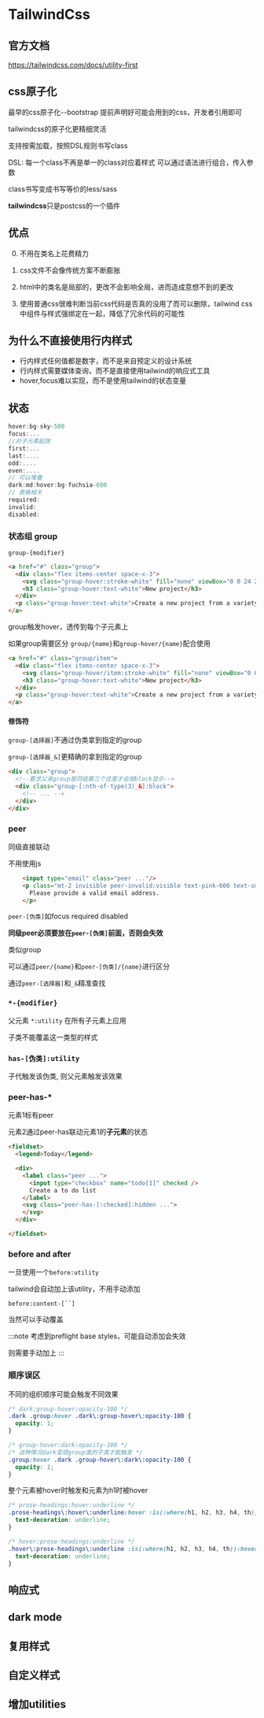 # TailwindCss

## 官方文档

https://tailwindcss.com/docs/utility-first

## css原子化

最早的css原子化--bootstrap
提前声明好可能会用到的css，开发者引用即可

tailwindcss的原子化更精细灵活

支持按需加载，按照DSL规则书写class

DSL:
每一个class不再是单一的class对应着样式
可以通过语法进行组合，传入参数

class书写变成书写等价的less/sass

**tailwindcss**只是postcss的一个插件

## 优点

0. 不用在类名上花费精力

0. css文件不会像传统方案不断膨胀

0. html中的类名是局部的，更改不会影响全局，进而造成意想不到的更改

0. 使用普通css很难判断当前css代码是否真的没用了而可以删除，tailwind css中组件与样式强绑定在一起，降低了冗余代码的可能性

## 为什么不直接使用行内样式

* 行内样式任何值都是数字，而不是来自预定义的设计系统
* 行内样式需要媒体查询，而不是直接使用tailwind的响应式工具
* hover,focus难以实现，而不是使用tailwind的状态变量

## 状态

```js
hover:bg-sky-500
focus:...
//对子元素起效
first:...
last:....
odd:.... 
even:....
// 可以堆叠
dark:md:hover:bg-fuchsia-600
// 表格相关
required:
invalid:
disabled:
```

### 状态组 group

`group-{modifier}`

```html
<a href="#" class="group">
  <div class="flex items-center space-x-3">
    <svg class="group-hover:stroke-white" fill="none" viewBox="0 0 24 24"><!-- ... --></svg>
    <h3 class="group-hover:text-white">New project</h3>
  </div>
  <p class="group-hover:text-white">Create a new project from a variety of starting templates.</p>
</a>
```

group触发hover，透传到每个子元素上

如果group需要区分
`group/{name}`和`group-hover/{name}`配合使用

```html
<a href="#" class="group/item">
  <div class="flex items-center space-x-3">
    <svg class="group-hover/item:stroke-white" fill="none" viewBox="0 0 24 24"><!-- ... --></svg>
    <h3 class="group-hover:text-white">New project</h3>
  </div>
  <p class="group-hover:text-white">Create a new project from a variety of starting templates.</p>
</a>

```

#### 修饰符

`group-[选择器]`不通过伪类拿到指定的group

`group-[选择器_&]`更精确的拿到指定的group

```html
<div class="group">
  <!--要求父亲group是同级第三个这里才会按block显示-->
  <div class="group-[:nth-of-type(3)_&]:block">
    <!-- ... -->
  </div>
</div>
```

### peer

同级直接联动

不用使用js

```html
    <input type="email" class="peer ..."/>
    <p class="mt-2 invisible peer-invalid:visible text-pink-600 text-sm">
      Please provide a valid email address.
    </p>
```

`peer-[伪类]`如focus required disabled

**同级peer必须要放在`peer-[伪类]`前面，否则会失效**

类似group

可以通过`peer/{name}`和`peer-[伪类]/{name}`进行区分

通过`peer-[选择器]`和`_&`精准查找

### `*-{modifier}`

父元素 `*:utility` 在所有子元素上应用

子类不能覆盖这一类型的样式

### `has-[伪类]:utility`

子代触发该伪类, 则父元素触发该效果

### peer-has-*

元素1标有peer

元素2通过peer-has联动元素1的**子元素**的状态

```html
<fieldset>
  <legend>Today</legend>

  <div>
    <label class="peer ...">
      <input type="checkbox" name="todo[1]" checked />
      Create a to do list
    </label>
    <svg class="peer-has-[:checked]:hidden ...">
    </svg>
  </div>

</fieldset>


```

### before and after

一旦使用一个`before:utility`

tailwind会自动加上该utility，不用手动添加

```
before:content-[``]
```

当然可以手动覆盖

:::note
考虑到preflight base styles，可能自动添加会失效

则需要手动加上
:::

### 顺序误区

不同的组织顺序可能会触发不同效果

```css
/* dark:group-hover:opacity-100 */
.dark .group:hover .dark\:group-hover\:opacity-100 {
  opacity: 1;
}

/* group-hover:dark:opacity-100 */
/* 这种情况dark变成group类的子类才能触发 */
.group:hover .dark .group-hover\:dark\:opacity-100 {
  opacity: 1;
}
```

整个元素被hover时触发和元素为h1时被hover

```css
/* prose-headings:hover:underline */
.prose-headings\:hover\:underline:hover :is(:where(h1, h2, h3, h4, th)) {
  text-decoration: underline;
}

/* hover:prose-headings:underline */
.hover\:prose-headings\:underline :is(:where(h1, h2, h3, h4, th)):hover {
  text-decoration: underline;
}

```

## 响应式

## dark mode

## 复用样式

## 自定义样式

## 增加utilities
